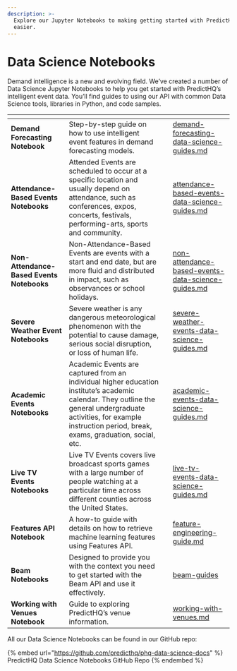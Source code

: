 ```yaml
---
description: >-
  Explore our Jupyter Notebooks to making getting started with PredictHQ data
  easier.
---
```


# Data Science Notebooks

Demand intelligence is a new and evolving field. We’ve created a number of Data Science Jupyter Notebooks to help you get started with PredictHQ’s intelligent event data. You’ll find guides to using our API with common Data Science tools, libraries in Python, and code samples.

<table data-card-size="large" data-view="cards"><thead><tr><th></th><th></th><th data-hidden></th><th data-hidden data-card-target data-type="content-ref"></th></tr></thead><tbody><tr><td><strong>Demand Forecasting Notebook</strong></td><td>Step-by-step guide on how to use intelligent event features in demand forecasting models.</td><td></td><td><a href="guides/features-api-guides/demand-forecasting-data-science-guides.md">demand-forecasting-data-science-guides.md</a></td></tr><tr><td><strong>Attendance-Based Events Notebooks</strong></td><td>Attended Events are scheduled to occur at a specific location and usually depend on attendance, such as conferences, expos, concerts, festivals, performing-arts, sports and community.</td><td></td><td><a href="guides/events-api-guides/attendance-based-events-data-science-guides.md">attendance-based-events-data-science-guides.md</a></td></tr><tr><td><strong>Non-Attendance-Based Events Notebooks</strong></td><td>Non-Attendance-Based Events are events with a start and end date, but are more fluid and distributed in impact, such as observances or school holidays.</td><td></td><td><a href="guides/events-api-guides/non-attendance-based-events-data-science-guides.md">non-attendance-based-events-data-science-guides.md</a></td></tr><tr><td><strong>Severe Weather Event Notebooks</strong></td><td>Severe weather is any dangerous meteorological phenomenon with the potential to cause damage, serious social disruption, or loss of human life.</td><td></td><td><a href="guides/events-api-guides/severe-weather-events-data-science-guides.md">severe-weather-events-data-science-guides.md</a></td></tr><tr><td><strong>Academic Events Notebooks</strong></td><td>Academic Events are captured from an individual higher education institute’s academic calendar. They outline the general undergraduate activities, for example instruction period, break, exams, graduation, social, etc.</td><td></td><td><a href="guides/events-api-guides/academic-events-data-science-guides.md">academic-events-data-science-guides.md</a></td></tr><tr><td><strong>Live TV Events Notebooks</strong></td><td>Live TV Events covers live broadcast sports games with a large number of people watching at a particular time across different counties across the United States.</td><td></td><td><a href="guides/live-tv-event-guides/live-tv-events-data-science-guides.md">live-tv-events-data-science-guides.md</a></td></tr><tr><td><strong>Features API Notebook</strong></td><td>A how-to guide with details on how to retrieve machine learning features using Features API.</td><td></td><td><a href="guides/features-api-guides/feature-engineering-guide.md">feature-engineering-guide.md</a></td></tr><tr><td><strong>Beam Notebooks</strong></td><td>Designed to provide you with the context you need to get started with the Beam API and use it effectively.</td><td></td><td><a href="guides/beam-guides/">beam-guides</a></td></tr><tr><td><strong>Working with Venues Notebook</strong></td><td>Guide to exploring PredictHQ’s venue information.</td><td></td><td><a href="guides/events-api-guides/working-with-venues.md">working-with-venues.md</a></td></tr></tbody></table>

All our Data Science Notebooks can be found in our GitHub repo:

{% embed url="https://github.com/predicthq/phq-data-science-docs" %}
PredictHQ Data Science Notebooks GitHub Repo
{% endembed %}
